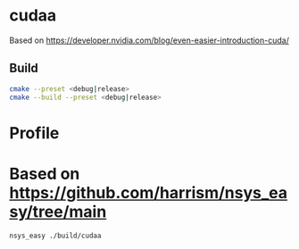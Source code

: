 # cudaa

Based on https://developer.nvidia.com/blog/even-easier-introduction-cuda/

## Build

```sh
cmake --preset <debug|release>
cmake --build --preset <debug|release>
```

# Profile

# Based on https://github.com/harrism/nsys_easy/tree/main

```sh
nsys_easy ./build/cudaa
```
